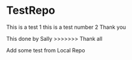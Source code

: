 # TestRepo

This is a test 1 
this is a test number 2 
Thank you

This done by Sally >>>>>>>
Thank all

Add some test from Local Repo

